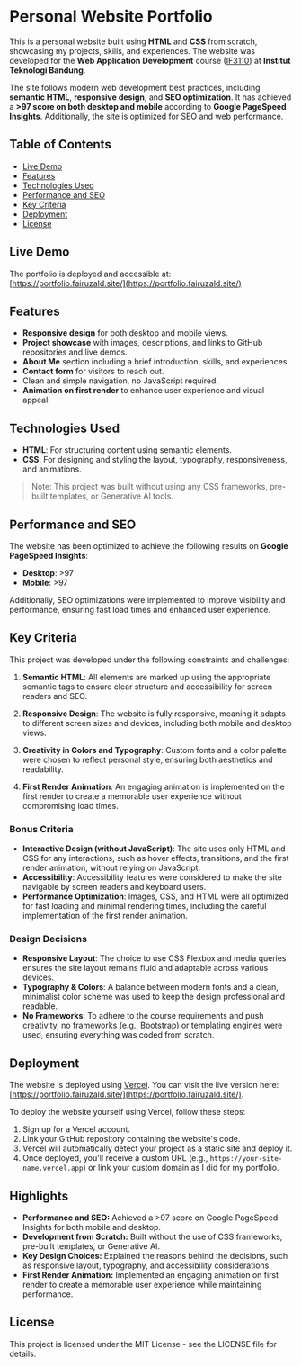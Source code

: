 # Personal Website Portfolio

This is a personal website built using **HTML** and **CSS** from scratch, showcasing my projects, skills, and experiences. The website was developed for the **Web Application Development** course ([IF3110](https://www.cs.ui.ac.id/teaching/if3110-web-programming/)) at **Institut Teknologi Bandung**.

The site follows modern web development best practices, including **semantic HTML**, **responsive design**, and **SEO optimization**. It has achieved a **>97 score on both desktop and mobile** according to **Google PageSpeed Insights**. Additionally, the site is optimized for SEO and web performance.

## Table of Contents

- [Live Demo](#live-demo)
- [Features](#features)
- [Technologies Used](#technologies-used)
- [Performance and SEO](#performance-and-seo)
- [Key Criteria](#key-criteria)
- [Deployment](#deployment)
- [License](#license)

## Live Demo

The portfolio is deployed and accessible at:  
[https://portfolio.fairuzald.site/](https://portfolio.fairuzald.site/)

## Features

- **Responsive design** for both desktop and mobile views.
- **Project showcase** with images, descriptions, and links to GitHub repositories and live demos.
- **About Me** section including a brief introduction, skills, and experiences.
- **Contact form** for visitors to reach out.
- Clean and simple navigation, no JavaScript required.
- **Animation on first render** to enhance user experience and visual appeal.

## Technologies Used

- **HTML**: For structuring content using semantic elements.
- **CSS**: For designing and styling the layout, typography, responsiveness, and animations.

> Note: This project was built without using any CSS frameworks, pre-built templates, or Generative AI tools.

## Performance and SEO

The website has been optimized to achieve the following results on **Google PageSpeed Insights**:

- **Desktop**: >97
- **Mobile**: >97

Additionally, SEO optimizations were implemented to improve visibility and performance, ensuring fast load times and enhanced user experience.

## Key Criteria

This project was developed under the following constraints and challenges:

1. **Semantic HTML**: All elements are marked up using the appropriate semantic tags to ensure clear structure and accessibility for screen readers and SEO.

2. **Responsive Design**: The website is fully responsive, meaning it adapts to different screen sizes and devices, including both mobile and desktop views.

3. **Creativity in Colors and Typography**: Custom fonts and a color palette were chosen to reflect personal style, ensuring both aesthetics and readability.

4. **First Render Animation**: An engaging animation is implemented on the first render to create a memorable user experience without compromising load times.

### Bonus Criteria

- **Interactive Design (without JavaScript)**: The site uses only HTML and CSS for any interactions, such as hover effects, transitions, and the first render animation, without relying on JavaScript.
- **Accessibility**: Accessibility features were considered to make the site navigable by screen readers and keyboard users.
- **Performance Optimization**: Images, CSS, and HTML were all optimized for fast loading and minimal rendering times, including the careful implementation of the first render animation.

### Design Decisions

- **Responsive Layout**: The choice to use CSS Flexbox and media queries ensures the site layout remains fluid and adaptable across various devices.
- **Typography & Colors**: A balance between modern fonts and a clean, minimalist color scheme was used to keep the design professional and readable.
- **No Frameworks**: To adhere to the course requirements and push creativity, no frameworks (e.g., Bootstrap) or templating engines were used, ensuring everything was coded from scratch.

## Deployment

The website is deployed using [Vercel](https://vercel.com). You can visit the live version here: [https://portfolio.fairuzald.site/](https://portfolio.fairuzald.site/).

To deploy the website yourself using Vercel, follow these steps:

1. Sign up for a Vercel account.
2. Link your GitHub repository containing the website's code.
3. Vercel will automatically detect your project as a static site and deploy it.
4. Once deployed, you'll receive a custom URL (e.g., `https://your-site-name.vercel.app`) or link your custom domain as I did for my portfolio.

## Highlights

- **Performance and SEO:** Achieved a >97 score on Google PageSpeed Insights for both mobile and desktop.
- **Development from Scratch:** Built without the use of CSS frameworks, pre-built templates, or Generative AI.
- **Key Design Choices:** Explained the reasons behind the decisions, such as responsive layout, typography, and accessibility considerations.
- **First Render Animation:** Implemented an engaging animation on first render to create a memorable user experience while maintaining performance.

## License

This project is licensed under the MIT License - see the LICENSE file for details.